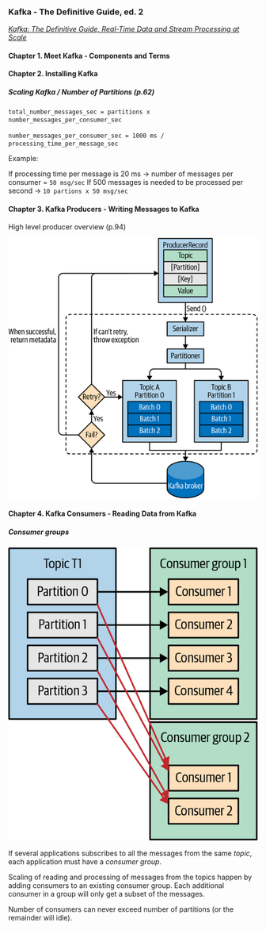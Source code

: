 ### Kafka - The Definitive Guide, ed. 2

[*Kafka: The Definitive Guide, Real-Time Data and Stream Processing at Scale*](https://www.confluent.io/resources/kafka-the-definitive-guide-v2/)

#### Chapter 1. **Meet Kafka** - Components and Terms

#### Chapter 2. **Installing Kafka**

##### Scaling Kafka / Number of Partitions (p.62)

```
total_number_messages_sec = partitions x number_messages_per_consumer_sec

number_messages_per_consumer_sec = 1000 ms / processing_time_per_message_sec
```

Example:

If processing time per message is 20 ms -> number of messages per consumer = `50 msg/sec`
If 500 messages is needed to be processed per second -> `10 partions x 50 msg/sec`

#### Chapter 3. **Kafka Producers** - Writing Messages to Kafka

High level producer overview (p.94)

![Kafka Producer](01-kafka-producer.png "Kafka Producer")

#### Chapter 4. **Kafka Consumers** - Reading Data from Kafka

##### Consumer groups

![Kafka Consumer Groups](02-kafka-consumer-groups.png "Kafka Consumer Groups")

If several applications subscribes to all the messages from the same *topic*, each application must have a *consumer group*.

Scaling of reading and processing of messages from the topics happen by adding consumers to an existing consumer group. Each additional consumer in a group will only get a subset of the messages.

Number of consumers can never exceed number of partitions (or the remainder will idle).
